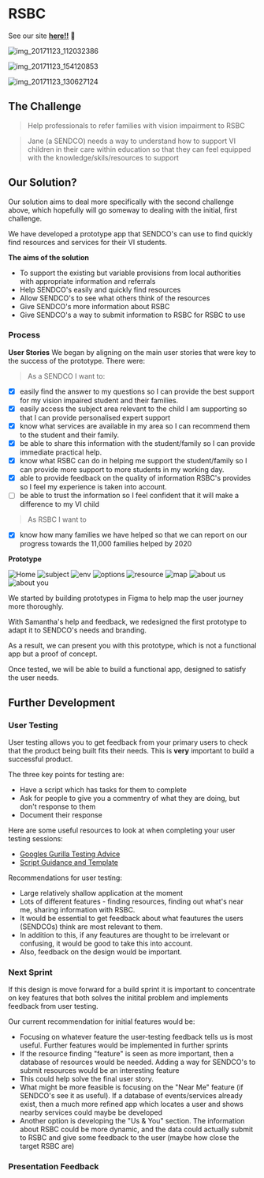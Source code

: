 # RSBC
See our site __[here!!](http://rsbcApp.surge.sh/)__ :eyes: 

![img_20171123_112032386](https://user-images.githubusercontent.com/23295662/33604658-a662072e-d9ae-11e7-8927-76ff55502602.jpg)

![img_20171123_154120853](https://user-images.githubusercontent.com/23295662/33604659-a909695e-d9ae-11e7-9f79-2396055babcc.jpg)

![img_20171123_130627124](https://user-images.githubusercontent.com/23295662/33604661-aa7d75a0-d9ae-11e7-8a36-c541718da9ee.jpg)

## The Challenge

>Help professionals to refer families with vision impairment to RSBC

> Jane (a SENDCO) needs a way to understand how to support VI children in their care within education so that they can feel equipped with the knowledge/skils/resources to support


## Our Solution?

Our solution aims to deal more specifically with the second challenge above, which hopefully will go someway to dealing with the initial, first challenge.

We have developed a prototype app that SENDCO's can use to find quickly find resources and services for their VI students.

 **The aims of the solution**

- To support the existing but variable provisions from local authorities with appropriate information and referrals
- Help SENDCO's easily and quickly find resources
- Allow SENDCO's to see what others think of the resources
- Give SENDCO's more information about RSBC
- Give SENDCO's a way to submit information to RSBC for RSBC to use


### Process 

__User Stories__
We began by aligning on the main user stories that were key to the success of the prototype. There were:

> As a SENDCO I want to: 

- [x] easily find the answer to my questions so I can provide the best support for my vision impaired student and their families.
- [x] easily access the subject area relevant to the child I am supporting so that I can provide personalised expert support
- [x] know what services are available in my area so I can recommend them to the student and their family.
- [x]  be able to share this information with the student/family so I can provide immediate practical help.
- [x] know what RSBC can do in helping me support the student/family so I can provide more support to more students in my working day.
- [x] able to provide feedback on the quality of information RSBC's provides so I feel my experience is taken into account.
- [ ] be able to trust the information so I feel confident that it will make a difference to my VI child
> As RSBC I want to 
- [x] know how many families we have helped so that we can report on our progress towards the 11,000 families helped by 2020



__Prototype__  
  
![Home](https://user-images.githubusercontent.com/23310908/33604773-14fc3ccc-d9af-11e7-8f78-ac42e7263a8a.png)
![subject](https://user-images.githubusercontent.com/23310908/33604951-b27571bc-d9af-11e7-865c-b631bf44b21e.png)
![env](https://user-images.githubusercontent.com/23310908/33604782-158cad98-d9af-11e7-9fb3-30ec05b73003.png)
![options](https://user-images.githubusercontent.com/23310908/33604775-1524ca16-d9af-11e7-8709-645513a2e994.png)
![resource](https://user-images.githubusercontent.com/23310908/33604776-1545e52a-d9af-11e7-9e05-fb420c57c6cd.png)
  ![map](https://user-images.githubusercontent.com/23310908/33604772-14dd37b4-d9af-11e7-9930-f153a009ee73.png)
![about us](https://user-images.githubusercontent.com/23310908/33604777-155fd3c2-d9af-11e7-8f68-87d5d9d52f00.png)
![about you](https://user-images.githubusercontent.com/23310908/33604780-15762f00-d9af-11e7-904b-8d54d88cfa66.png)

  
We started by building prototypes in Figma to help map the user journey more thoroughly. 

With Samantha's help and feedback, we redesigned the first prototype to adapt it to SENDCO's needs and branding.

As a result, we can present you with this prototype, which is not a functional app but a proof of concept. 

Once tested, we will be able to build a functional app, designed to satisfy the user needs.


## Further Development
### User Testing
User testing allows you to get feedback from your primary users to check that the product being built fits their needs. This is __very__ important to build a successful product. 

The three key points for testing are:
- Have a script which has tasks for them to complete
- Ask for people to give you a commentry of what they are doing, but don't response to them
- Document their response

Here are some useful resources to look at when completing your user testing sessions:
- [Googles Gurilla Testing Advice](https://www.youtube.com/watch?v=0YL0xoSmyZI&feature=youtu.be)
- [Script Guidance and Template](https://github.com/foundersandcoders/master-reference/blob/master/coursebook/weeks-10-12/user-testing.md#1-planning)

Recommendations for user testing:

- Large relatively shallow application at the moment
- Lots of different features - finding resources, finding out what's near me, sharing information with RSBC.
- It would be essential to get feedback about what feautures the users (SENDCOs) think are most relevant to them. 
- In addition to this, if any feautures are thought to be irrelevant or confusing, it would be good to take this into account.
- Also, feedback on the design would be important.

### Next Sprint
If this design is move forward for a build sprint it is important to concentrate on key features that both solves the initital problem and implements feedback from user testing.

Our current recommendation for initial features would be:
  - Focusing on whatever feature the user-testing feedback tells us is most useful. Further features would be implemented in further sprints
  - If the resource finding "feature" is seen as more important, then a database of resources would be needed. Adding a way for SENDCO's to submit resources would be an interesting feature
  - This could help solve the final user story.
  - What might be more feasible is focusing on the "Near Me" feature (if SENDCO's see it as useful). If a database of events/services already exist, then a much more refined app which locates a user and shows nearby services could maybe be developed
  - Another option is developing the "Us & You" section. The information about RSBC could be more dynamic, and the data could actually submit to RSBC and give some feedback to the user (maybe how close the target RSBC are)


### Presentation Feedback

